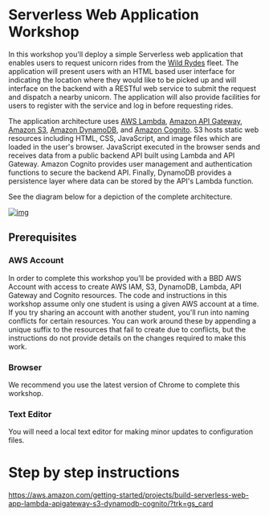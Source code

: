 # Serverless Web Application Workshop

In this workshop you'll deploy a simple Serverless web application that enables users to request unicorn rides from the [Wild Rydes](http://www.wildrydes.com/) fleet. The application will present users with an HTML based user interface for indicating the location where they would like to be picked up and will interface on the backend with a RESTful web service to submit the request and dispatch a nearby unicorn. The application will also provide facilities for users to register with the service and log in before requesting rides.

The application architecture uses [AWS Lambda](https://aws.amazon.com/lambda/), [Amazon API Gateway](https://aws.amazon.com/api-gateway/), [Amazon S3](https://aws.amazon.com/s3/), [Amazon DynamoDB](https://aws.amazon.com/dynamodb/), and [Amazon Cognito](https://aws.amazon.com/cognito/). S3 hosts static web resources including HTML, CSS, JavaScript, and image files which are loaded in the user's browser. JavaScript executed in the browser sends and receives data from a public backend API built using Lambda and API Gateway. Amazon Cognito provides user management and authentication functions to secure the backend API. Finally, DynamoDB provides a persistence layer where data can be stored by the API's Lambda function.

See the diagram below for a depiction of the complete architecture.



[![img](https://community.bbd.co.za/wp-content/uploads/2018/10/wildrydes-complete-architecture-.png)](https://community.bbd.co.za/wp-content/uploads/2018/10/wildrydes-complete-architecture-.png)

## Prerequisites

### AWS Account

In order to complete this workshop you'll be provided with a BBD AWS Account with access to create AWS IAM, S3, DynamoDB, Lambda, API Gateway and Cognito resources. The code and instructions in this workshop assume only one student is using a given AWS account at a time. If you try sharing an account with another student, you'll run into naming conflicts for certain resources. You can work around these by appending a unique suffix to the resources that fail to create due to conflicts, but the instructions do not provide details on the changes required to make this work.

### Browser

We recommend you use the latest version of Chrome to complete this workshop.

### Text Editor

You will need a local text editor for making minor updates to configuration files.

# Step by step instructions

<https://aws.amazon.com/getting-started/projects/build-serverless-web-app-lambda-apigateway-s3-dynamodb-cognito/?trk=gs_card>

